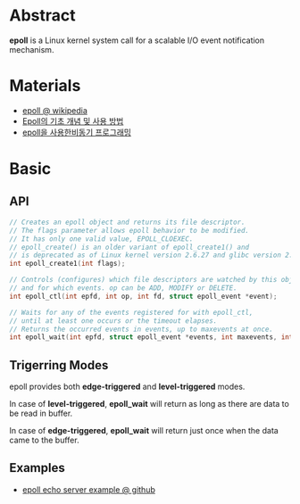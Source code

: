 # Abstract

**epoll** is a Linux kernel system call for a scalable I/O event notification mechanism.

# Materials

* [epoll @ wikipedia](https://en.wikipedia.org/wiki/Epoll)
* [Epoll의 기초 개념 및 사용 방법](https://rammuking.tistory.com/entry/Epoll%EC%9D%98-%EA%B8%B0%EC%B4%88-%EA%B0%9C%EB%85%90-%EB%B0%8F-%EC%82%AC%EC%9A%A9-%EB%B0%A9%EB%B2%95)
* [epoll을 사용한비동기 프로그래밍](https://jacking75.github.io/choiheungbae/%EB%AC%B8%EC%84%9C/epoll%EC%9D%84%20%EC%82%AC%EC%9A%A9%ED%95%9C%20%EB%B9%84%EB%8F%99%EA%B8%B0%20%ED%94%84%EB%A1%9C%EA%B7%B8%EB%9E%98%EB%B0%8D.pdf)

# Basic

## API

```c
// Creates an epoll object and returns its file descriptor. 
// The flags parameter allows epoll behavior to be modified. 
// It has only one valid value, EPOLL_CLOEXEC. 
// epoll_create() is an older variant of epoll_create1() and 
// is deprecated as of Linux kernel version 2.6.27 and glibc version 2.9.
int epoll_create1(int flags);

// Controls (configures) which file descriptors are watched by this object, 
// and for which events. op can be ADD, MODIFY or DELETE.
int epoll_ctl(int epfd, int op, int fd, struct epoll_event *event);

// Waits for any of the events registered for with epoll_ctl, 
// until at least one occurs or the timeout elapses. 
// Returns the occurred events in events, up to maxevents at once.
int epoll_wait(int epfd, struct epoll_event *events, int maxevents, int timeout);
```

## Trigerring Modes

epoll provides both **edge-triggered** and **level-triggered** modes.

In case of **level-triggered**, **epoll_wait** will return as long as there are data to be read in buffer.

In case of **edge-triggered**, **epoll_wait** will return just once when the data came to the buffer.

## Examples

* [epoll echo server example @ github](https://github.com/onestraw/epoll-example)
